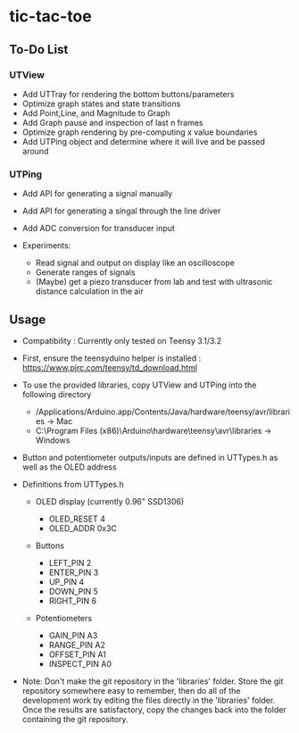 tic-tac-toe
===========

To-Do List
----------

### UTView
- Add UTTray for rendering the bottom buttons/parameters
- Optimize graph states and state transitions
- Add Point,Line, and Magnitude to Graph
- Add Graph pause and inspection of last n frames
- Optimize graph rendering by pre-computing x value boundaries
- Add UTPing object and determine where it will live
  and be passed around

### UTPing
- Add API for generating a signal manually
- Add API for generating a singal through the line driver
- Add ADC conversion for transducer input

- Experiments:
  - Read signal and output on display like an oscilloscope
  - Generate ranges of signals
  - (Maybe) get a piezo transducer from lab and test with
    ultrasonic distance calculation in the air


Usage
-----
- Compatibility : Currently only tested on Teensy 3.1/3.2
- First, ensure the teensyduino helper is installed : https://www.pjrc.com/teensy/td_download.html
- To use the provided libraries, copy UTView and UTPing into the following directory
  - /Applications/Arduino.app/Contents/Java/hardware/teensy/avr/libraries -> Mac
  - C:\Program Files (x86)\Arduino\hardware\teensy\avr\libraries -> Windows
- Button and potentiometer outputs/inputs are defined in UTTypes.h as well as the OLED address

- Definitions from UTTypes.h

  - OLED display (currently 0.96" SSD1306)
    - OLED_RESET  4
    - OLED_ADDR   0x3C
  
  - Buttons
    - LEFT_PIN 2
    - ENTER_PIN 3
    - UP_PIN 4
    - DOWN_PIN 5
    - RIGHT_PIN 6

  - Potentiometers
    - GAIN_PIN A3
    - RANGE_PIN A2
    - OFFSET_PIN A1
    - INSPECT_PIN A0
  
  
- Note: Don't make the git repository in the 'libraries' folder. Store the git repository somewhere
  easy to remember, then do all of the development work by editing the files directly in the 'libraries'
  folder. Once the results are satisfactory, copy the changes back into the folder containing the git
  repository.
